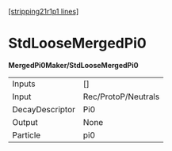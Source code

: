 [[stripping21r1p1 lines]](./stripping21r1p1-index)

# StdLooseMergedPi0

**MergedPi0Maker/StdLooseMergedPi0**

|                 |                     |
|-----------------|---------------------|
| Inputs          | []                |
| Input           | Rec/ProtoP/Neutrals |
| DecayDescriptor | Pi0                 |
| Output          | None                |
| Particle        | pi0                 |
